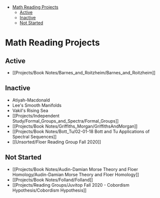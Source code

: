 -   [Math Reading Projects](#math-reading-projects)
    -   [Active](#active)
    -   [Inactive](#inactive)
    -   [Not Started](#not-started)














# Math Reading Projects

## Active

-   \[\[Projects/Book Notes/Barnes_and_Roitzheim/Barnes_and_Roitzheim\]\]

## Inactive

-   Atiyah-Macdonald
-   Lee's Smooth Manifolds
-   Vakil's Rising Sea
-   \[\[Projects/Independent Study/Formal_Groups_and_Spectra/Formal_Groups\]\]
-   \[\[Projects/Book Notes/Griffiths_Morgan/GriffithsAndMorgan\]\]
-   \[\[Projects/Book Notes/Bott_Tu/02-01-18 Bott and Tu Applications of Spectral Sequences\]\]
-   \[\[Unsorted/Floer Reading Group Fall 2020\]\]

## Not Started

-   \[\[Projects/Book Notes/Audin-Damian Morse Theory and Floer Homology/Audin-Damian Morse Theory and Floer Homology\]\]
-   \[\[Projects/Book Notes/Folland/Folland\]\]
-   \[\[Projects/Reading Groups/Juvitop Fall 2020 - Cobordism Hypothesis/Cobordism Hypothesis\]\]
